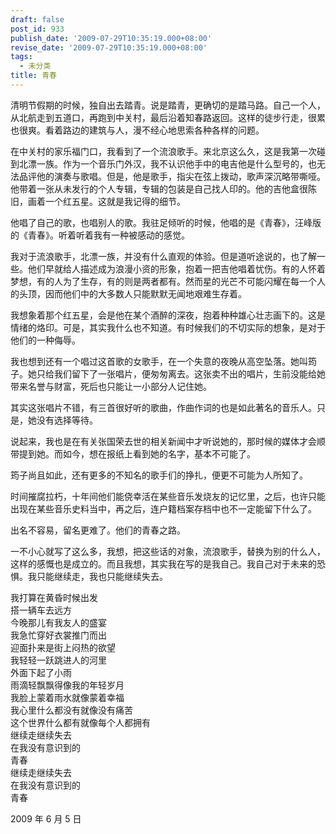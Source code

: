 ```yaml
---
draft: false
post_id: 933
publish_date: '2009-07-29T10:35:19.000+08:00'
revise_date: '2009-07-29T10:35:19.000+08:00'
tags:
  - 未分类
title: 青春
---
```


清明节假期的时候，独自出去踏青。说是踏青，更确切的是踏马路。自己一个人，从北航走到五道口，再跑到中关村，最后沿着知春路返回。这样的徒步行走，很累也很爽。看着路边的建筑与人，漫不经心地思索各种各样的问题。

在中关村的家乐福门口，我看到了一个流浪歌手。来北京这么久，这是我第一次碰到北漂一族。作为一个音乐门外汉，我不认识他手中的电吉他是什么型号的，也无法品评他的演奏与歌唱。但是，他是歌手，指尖在弦上拨动，歌声深沉略带嘶哑。他带着一张从未发行的个人专辑，专辑的包装是自己找人印的。他的吉他盒很陈旧，画着一个红五星。这就是我记得的细节。

他唱了自己的歌，也唱别人的歌。我驻足倾听的时候，他唱的是《青春》，汪峰版的《青春》。听着听着我有一种被感动的感觉。

我对于流浪歌手，北漂一族，并没有什么直观的体验。但是道听途说的，也了解一些。他们早就给人描述成为浪漫小资的形象，抱着一把吉他唱着忧伤。有的人怀着梦想，有的人为了生存，有的则是两者都有。然而星的光芒不可能闪耀在每一个人的头顶，因而他们中的大多数人只能默默无闻地艰难生存着。

我想象着那个红五星，会是他在某个酒醉的深夜，抱着种种雄心壮志画下的。这是情绪的烙印。可是，其实我什么也不知道。有时候我们的不切实际的想象，是对于他们的一种侮辱。

我也想到还有一个唱过这首歌的女歌手，在一个失意的夜晚从高空坠落。她叫筠子。她只给我们留下了一张唱片，便匆匆离去。这张卖不出的唱片，生前没能给她带来名誉与财富，死后也只能让一小部分人记住她。

其实这张唱片不错，有三首很好听的歌曲，作曲作词的也是如此著名的音乐人。只是，她没有选择等待。

说起来，我也是在有关张国荣去世的相关新闻中才听说她的，那时候的媒体才会顺带提到她。而如今，想在报纸上看到她的名字，基本不可能了。

筠子尚且如此，还有更多的不知名的歌手们的挣扎，便更不可能为人所知了。

时间摧腐拉朽，十年间他们能侥幸活在某些音乐发烧友的记忆里，之后，也许只能出现在某些音乐史料当中，再之后，连户籍档案存档中也不一定能留下什么了。

出名不容易，留名更难了。他们的青春之路。

一不小心就写了这么多，我想，把这些话的对象，流浪歌手，替换为别的什么人，这样的感慨也是成立的。而且我想，其实我在写的是我自己。我自己对于未来的恐惧。我只能继续走，我也只能继续失去。

我打算在黄昏时候出发\
搭一辆车去远方\
今晚那儿有我友人的盛宴\
我急忙穿好衣裳推门而出\
迎面扑来是街上闷热的欲望\
我轻轻一跃跳进人的河里\
外面下起了小雨\
雨滴轻飘飘得像我的年轻岁月\
我脸上蒙着雨水就像蒙着幸福\
我心里什么都没有就像没有痛苦\
这个世界什么都有就像每个人都拥有\
继续走继续失去\
在我没有意识到的\
青春\
继续走继续失去\
在我没有意识到的\
青春

2009 年 6 月 5 日
